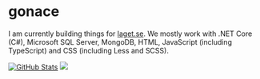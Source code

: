 # gonace
I am currently building things for [laget.se](https://www.laget.se). We mostly work with .NET Core (C#), Microsoft SQL Server, MongoDB, HTML, JavaScript (including TypeScript) and CSS (including Less and SCSS).

[![GitHub Stats](https://github-readme-stats.vercel.app/api?username=gonace&=include_all_commits=true&count_private=true&disable_animations=true&theme=darcula)](https://github.com/anuraghazra/github-readme-stats)
![](https://github-readme-stats.vercel.app/api/top-langs/?username=gonace&hide=html,css&layout=compact&langs_count=9&theme=darcula)
